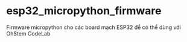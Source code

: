 # esp32_micropython_firmware
Firmware micropython cho các board mạch ESP32 để có thể dùng với OhStem CodeLab
